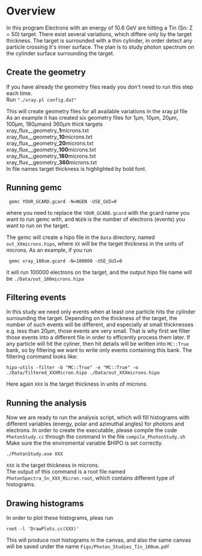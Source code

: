

# Overview

In this program Electrons with an energy of 10.6 GeV are hitting a Tin (Sn: Z = 50) target.
There exist several variations, which differe only by the target thickness.
The target is surrounded with a thin cylinder, in order detect any particle crossing it's inner surface.
The plan is to study photon spectrum on the cylinder surface surrounding the target.

## Create the geometry

If you have already the geometry files ready you don't need to run this step each time. \
Run ``"./xray.pl config.dat"``

This will create geometry files for all available variations in the xray.pl file \
As an example it has created six geometry files for 1μm, 10μm, 20μm, 100μm, 180μmand 360μm thick targets\
xray_flux__geometry_**1**microns.txt \
xray_flux__geometry_**10**microns.txt \
xray_flux__geometry_**20**microns.txt \
xray_flux__geometry_**100**microns.txt \
xray_flux__geometry_**180**microns.txt \
xray_flux__geometry_**360**microns.txt\
In file names target thickness is highlighted by bold font.

## Running gemc

```
 gemc YOUR_GCARD.gcard -N=NGEN -USE_GUI=0
 ```
where you need to replace the ``YOUR_GCARD.gcard`` with the gcard name you want to run gemc with,
and ``NGEN`` is the number of electrons (events) you want to run on the target.

The gemc will create a hipo file in the ``Data`` directory, named ``out_XXmicrons.hipo``, where ``XX`` will
be the target thickness in the units of microns. As an example, if you run 
```
 gemc xray_180um.gcard -N=100000 -USE_GUI=0
 ```
it will run 100000 electrons on the target, and the output hipo file name will be ``./Data/out_180microns.hipo``

## Filtering events
In this study we need only events when at least one particle hits the cylinder surrounding the target.
Depending on the thickness of the target, the number of such events will be different, and especially at small thicknesses
e.g. less than 20μm, those events are very small. 
That is why first we filter those events into a different file in order to efficently process them later.
If any particle will hit the cyliner, then hit details will be written into ``MC::True`` bank, so by filtering
we want to write only events containing this bank.
The filtering command looks like:
```
hipo-utils -filter -b "MC::True" -e "MC::True" -o ./Data/filtered_XXXMicron.hipo ./Data/out_XXXmicrons.hipo
```
Here again ``XXX`` is the target thickness in units of microns.


## Running the analysis
Now we are ready to run the analysis script, which will fill histograms with different variables (energy, polar and azimuthal angles) for
photons and electrons.
In order to create the executable, please compile the code ``PhotonStudy.cc`` through the command in the 
file ``compile_PhotonStudy.sh``
Make sure the the enviromental variable $HIPO is set correctly.
```
./PhotonStudy.exe XXX
```
``XXX`` is the target thickness in microns.\
The output of this command is a root file named ``PhotonSpectra_Sn_XXX_Micron.root``, which contains
different type of histograms.

## Drawing histograms
In order to plot these histograms, pleas run 
```
root -l 'DrawPlots.cc(XXX)'
```
This will produce root histograms in the canvas, and also the same canvas will be saved under the name
``Figs/Photon_Studies_Tin_100um.pdf``